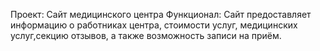 Проект: Сайт медицинского центра
Функционал: Сайт предоставляет информацию о работниках центра, стоимости услуг, медицинских услуг,секцию отзывов, а также возможность записи на приём.

